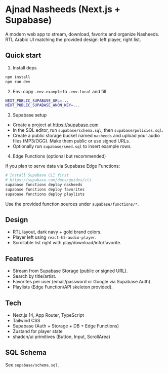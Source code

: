 # Ajnad Nasheeds (Next.js + Supabase)

A modern web app to stream, download, favorite and organize Nasheeds. RTL Arabic UI matching the provided design: left player, right list.

## Quick start

1) Install deps

```bash
npm install
npm run dev
```

2) Env: copy `.env.example` to `.env.local` and fill

```bash
NEXT_PUBLIC_SUPABASE_URL=... 
NEXT_PUBLIC_SUPABASE_ANON_KEY=...
```

3) Supabase setup

- Create a project at https://supabase.com
- In the SQL editor, run `supabase/schema.sql`, then `supabase/policies.sql`.
- Create a public storage bucket named `nasheeds` and upload your audio files (MP3/OGG). Make them public or use signed URLs.
- Optionally run `supabase/seed.sql` to insert example rows.

4) Edge Functions (optional but recommended)

If you plan to serve data via Supabase Edge Functions:

```bash
# Install Supabase CLI first
# https://supabase.com/docs/guides/cli
supabase functions deploy nasheeds
supabase functions deploy favorites
supabase functions deploy playlists
```

Use the provided function sources under `supabase/functions/*`.

## Design

- RTL layout, dark navy + gold brand colors.
- Player left using `react-h5-audio-player`.
- Scrollable list right with play/download/info/favorite.

## Features

- Stream from Supabase Storage (public or signed URL).
- Search by title/artist.
- Favorites per user (email/password or Google via Supabase Auth).
- Playlists (Edge Function/API skeleton provided).

## Tech

- Next.js 14, App Router, TypeScript
- Tailwind CSS
- Supabase (Auth + Storage + DB + Edge Functions)
- Zustand for player state
- shadcn/ui primitives (Button, Input, ScrollArea)

## SQL Schema

See `supabase/schema.sql`.

